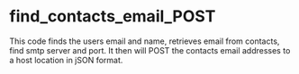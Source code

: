 # find_contacts_email_POST
This code finds the users email and name, retrieves email from contacts, find smtp server and port. It then will POST the contacts email addresses to a host location in jSON format.
